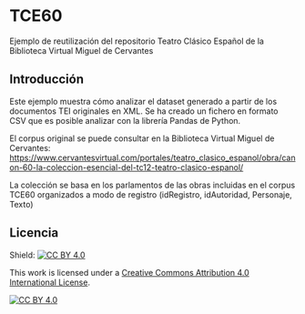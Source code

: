 # TCE60
Ejemplo de reutilización del repositorio Teatro Clásico Español de la Biblioteca Virtual Miguel de Cervantes


## Introducción

Este ejemplo muestra cómo analizar el dataset generado a partir de los documentos TEI originales en XML. Se ha creado un fichero en formato CSV que es posible analizar con la librería Pandas de Python.

El corpus original se puede consultar en la Biblioteca Virtual Miguel de Cervantes: https://www.cervantesvirtual.com/portales/teatro_clasico_espanol/obra/canon-60-la-coleccion-esencial-del-tc12-teatro-clasico-espanol/

La colección se basa en los parlamentos de las obras incluidas en el corpus TCE60 organizados a modo de registro (idRegistro, idAutoridad, Personaje, Texto) 


## Licencia
Shield: [![CC BY 4.0][cc-by-shield]][cc-by]

This work is licensed under a
[Creative Commons Attribution 4.0 International License][cc-by].

[![CC BY 4.0][cc-by-image]][cc-by]

[cc-by]: http://creativecommons.org/licenses/by/4.0/
[cc-by-image]: https://i.creativecommons.org/l/by/4.0/88x31.png
[cc-by-shield]: https://img.shields.io/badge/License-CC%20BY%204.0-lightgrey.svg
